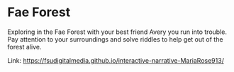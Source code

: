 # Fae Forest

Exploring in the Fae Forest with your best friend Avery you run into trouble. Pay attention to your surroundings and solve riddles to help get out of the forest alive. 

Link: https://fsudigitalmedia.github.io/interactive-narrative-MariaRose913/
